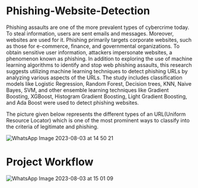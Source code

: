 # Phishing-Website-Detection

Phishing assaults are one of the more prevalent types of cybercrime today. To steal information, users are sent emails and messages. Moreover, websites are used for it. Phishing primarily targets corporate websites, such as those for e-commerce, finance, and governmental organizations. To obtain sensitive user information, attackers impersonate websites, a phenomenon known as phishing. In addition to exploring the use of machine learning algorithms to identify and stop web phishing assaults, this research suggests utilizing machine learning techniques to detect phishing URLs by analyzing various aspects of the URLs. The study includes classification models like Logistic Regression, Random Forest, Decision trees, KNN, Naive Bayes, SVM, and other ensemble learning techniques like Gradient Boosting, XGBoost, Histogram Gradient Boosting, Light Gradient Boosting, and Ada Boost were used to detect phishing websites.

The picture given below represents the different types of an URL(Uniform Resource Locator) which is one of the most prominent ways to classify into the criteria of legitimate and phishing.

![WhatsApp Image 2023-08-03 at 14 50 21](https://github.com/Priyanka3008/Phishing-Website-Detection/assets/85378322/14794aad-47e8-44f8-a115-e6d58d8fc575)

 # Project Workflow

![WhatsApp Image 2023-08-03 at 15 01 09](https://github.com/Priyanka3008/Phishing-Website-Detection/assets/85378322/01ad4141-d9f1-4564-be2a-6ff244af9223)

